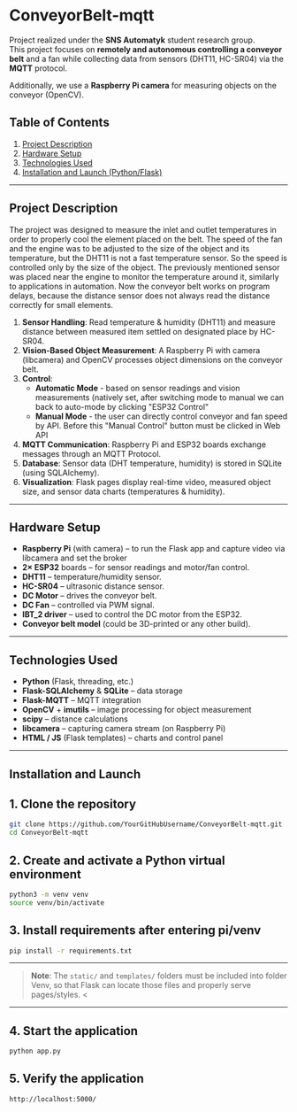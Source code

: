 # ConveyorBelt-mqtt

Project realized under the **SNS Automatyk** student research group.  
This project focuses on **remotely and autonomous controlling a conveyor belt** and a fan while collecting data from sensors (DHT11, HC-SR04) via the **MQTT** protocol.

Additionally, we use a **Raspberry Pi camera** for measuring objects on the conveyor (OpenCV).

## Table of Contents
1. [Project Description](#project-description)  
2. [Hardware Setup](#hardware-setup)  
3. [Technologies Used](#technologies-used)  
4. [Installation and Launch (Python/Flask)](#installation-and-launch-pythonflask)    

---

## Project Description

The project was designed to measure the inlet and outlet temperatures in order to properly cool the element placed on the belt.
The speed of the fan and the engine was to be adjusted to the size of the object and its temperature, 
but the DHT11 is not a fast temperature sensor. So the speed is controlled only by the size of the object.
The previously mentioned sensor was placed near the engine to monitor the temperature around it, similarly to applications in automation.
Now the conveyor belt works on program delays, because the distance sensor does not always read the distance correctly for small elements.

1. **Sensor Handling**: Read temperature & humidity (DHT11) and measure distance between measured item settled on designated place by HC-SR04.  
2. **Vision-Based Object Measurement**: A Raspberry Pi with camera (libcamera) and OpenCV processes object dimensions on the conveyor belt.  
3. **Control**:  
   - **Automatic Mode** - based on sensor readings and vision measurements (natively set, after switching mode to manual we can back to auto-mode by clicking "ESP32 Control"
   - **Manual Mode**    - the user can directly control conveyor and fan speed by API. Before this "Manual Control" button must be clicked in Web API
4. **MQTT Communication**: Raspberry Pi and ESP32 boards exchange messages through an MQTT Protocol.  
5. **Database**: Sensor data (DHT temperature, humidity) is stored in SQLite (using SQLAlchemy).  
6. **Visualization**: Flask pages display real-time video, measured object size, and sensor data charts (temperatures & humidity).

---

## Hardware Setup

- **Raspberry Pi** (with camera) – to run the Flask app and capture video via libcamera and set the broker
- **2× ESP32** boards – for sensor readings and motor/fan control.  
- **DHT11** – temperature/humidity sensor.  
- **HC-SR04** – ultrasonic distance sensor.  
- **DC Motor** – drives the conveyor belt.  
- **DC Fan** – controlled via PWM signal.  
- **IBT_2 driver** – used to control the DC motor from the ESP32.  
- **Conveyor belt model** (could be 3D-printed or any other build).

---

## Technologies Used

- **Python** (Flask, threading, etc.)  
- **Flask-SQLAlchemy** & **SQLite** – data storage  
- **Flask-MQTT** – MQTT integration  
- **OpenCV** + **imutils** – image processing for object measurement  
- **scipy** – distance calculations  
- **libcamera** – capturing camera stream (on Raspberry Pi)  
- **HTML / JS** (Flask templates) – charts and control panel

---

## Installation and Launch 

## 1.  Clone the repository  
   ```bash
   git clone https://github.com/YourGitHubUsername/ConveyorBelt-mqtt.git
   cd ConveyorBelt-mqtt  
  ```
## 2.  Create and activate a Python virtual environment

   ```bash
python3 -m venv venv
source venv/bin/activate
```
## 3. Install requirements after entering pi/venv
   ```bash
pip install -r requirements.txt
```
---
> **Note**: The `static/` and `templates/` folders must be included into folder Venv, so that Flask can locate those files and properly serve pages/styles. <
---
## 4. Start the application
   ```bash
python app.py
```
## 5. Verify the application
   ```bash
http://localhost:5000/
```
